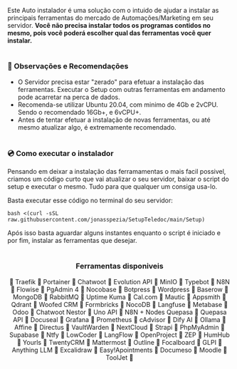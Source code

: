   Este Auto instalador é uma solução com o intuido de ajudar a instalar as principais ferramentas do mercado de Automações/Marketing em seu servidor.
  <b>Você não precisa instalar todos os programas contidos no mesmo, pois você poderá escolher qual das ferramentas você quer instalar.</b>

<h1></h1>
<h3>📌 Observações e Recomendações</h3>

- O Servidor precisa estar "zerado" para efetuar a instalação das ferramentas. Executar o Setup com outras ferramentas em andamento pode acarretar na perca de dados.
- Recomenda-se utilizar Ubuntu 20.04, com minimo de 4Gb e 2vCPU. Sendo o recomendado 16Gb+, e 6vCPU+.
- Antes de tentar efetuar a instalação de novas ferramentas, ou até mesmo atualizar algo, é extremamente recomendado.

<h1></h1>
<h3>💿 Como executar o instalador</h3>
<p>Pensando em deixar a instalação das ferramamentas o mais facil possivel, criamos um código curto que vai atualizar o seu servidor, baixar o script do setup e executar o mesmo. Tudo para que qualquer um consiga usa-lo.</p>

<p>Basta executar esse código no terminal do seu servidor:</p>

```
bash <(curl -sSL raw.githubusercontent.com/jonasspezia/SetupTeledoc/main/Setup)
```
<p>Após isso basta aguardar alguns instantes enquanto o script é iniciado e por fim, instalar as ferramentas que desejar.</p>
<h1></h1>
<p></p>
<h3 align="center"><b>Ferramentas disponiveis</b></h3>
<p align="center">
  🔸 Traefik 🔸 Portainer 🔸 Chatwoot 🔸 Evolution API 🔸 MinIO 🔸 Typebot 🔸 N8N 🔸 Flowise 🔸 PgAdmin 4 🔸 Nocobase  🔸 Botpress  🔸 Wordpress 🔸 Baserow 🔸 MongoDB 🔸 RabbitMQ  🔸 Uptime Kuma 🔸 Cal.com 🔸 Mautic  🔸 Appsmith  🔸 Qdrant 🔸 Woofed CRM 🔸 Formbricks 🔸 NocoDB 🔸 Langfuse 🔸 Metabase 🔸 Odoo 🔸 Chatwoot Nestor 🔸 Uno API 🔸 N8N + Nodes Quepasa 🔸 Quepasa API 🔸 Docuseal 🔸 Grafana 🔸 Prometheus 🔸 cAdvisor 🔸 Dify AI 🔸 Ollama 🔸 Affine 🔸 Directus 🔸 VaultWarden 🔸 NextCloud 🔸 Strapi 🔸 PhpMyAdmin 🔸 Supabase 🔸 Ntfy 🔸 LowCoder  🔸 LangFlow 🔸 OpenProject 🔸 ZEP 🔸 HumHub  🔸 Yourls 🔸 TwentyCRM 🔸 Mattermost 🔸 Outline 🔸 Focalboard 🔸 GLPI 🔸 Anything LLM 🔸 Excalidraw 🔸 Easy!Apointments 🔸 Documeso 🔸 Moodle 🔸 ToolJet 🔸
</p>

